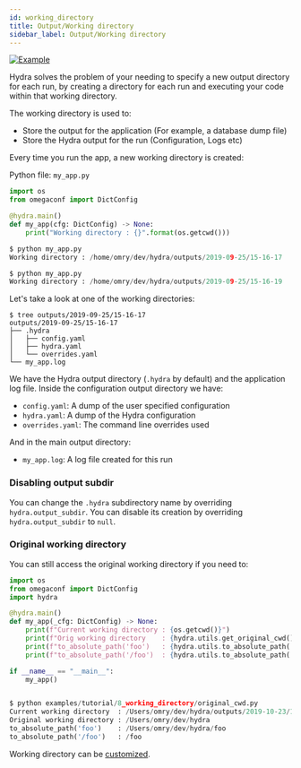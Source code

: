 ```yaml
---
id: working_directory
title: Output/Working directory
sidebar_label: Output/Working directory
---
```


[![Example](https://img.shields.io/badge/-Example-informational)](https://github.com/facebookresearch/hydra/tree/1.0_branch/examples/tutorials/basic/running_your_hydra_app/3_working_directory)

Hydra solves the problem of your needing to specify a new output directory for each run, by 
creating a directory for each run and executing your code within that working directory.

The working directory is used to:
* Store the output for the application (For example, a database dump file)
* Store the Hydra output for the run (Configuration, Logs etc)

Every time you run the app, a new working directory is created:

Python file: `my_app.py`
```python
import os
from omegaconf import DictConfig

@hydra.main()
def my_app(cfg: DictConfig) -> None:
    print("Working directory : {}".format(os.getcwd()))

$ python my_app.py
Working directory : /home/omry/dev/hydra/outputs/2019-09-25/15-16-17

$ python my_app.py
Working directory : /home/omry/dev/hydra/outputs/2019-09-25/15-16-19
```

Let's take a look at one of the working directories:
```text
$ tree outputs/2019-09-25/15-16-17
outputs/2019-09-25/15-16-17
├── .hydra
│   ├── config.yaml
│   ├── hydra.yaml
│   └── overrides.yaml
└── my_app.log
```

We have the Hydra output directory (`.hydra` by default) and the application log file.
Inside the configuration output directory we have:
* `config.yaml`: A dump of the user specified configuration
* `hydra.yaml`: A dump of the Hydra configuration
* `overrides.yaml`: The command line overrides used

And in the main output directory:
* `my_app.log`: A log file created for this run

### Disabling output subdir 
You can change the `.hydra` subdirectory name by overriding `hydra.output_subdir`.
You can disable its creation by overriding `hydra.output_subdir` to `null`. 


### Original working directory

You can still access the original working directory if you need to:

```python
import os
from omegaconf import DictConfig
import hydra

@hydra.main()
def my_app(_cfg: DictConfig) -> None:
    print(f"Current working directory : {os.getcwd()}")
    print(f"Orig working directory    : {hydra.utils.get_original_cwd()}")
    print(f"to_absolute_path('foo')   : {hydra.utils.to_absolute_path('foo')}")
    print(f"to_absolute_path('/foo')  : {hydra.utils.to_absolute_path('/foo')}")

if __name__ == "__main__":
    my_app()


$ python examples/tutorial/8_working_directory/original_cwd.py
Current working directory  : /Users/omry/dev/hydra/outputs/2019-10-23/10-53-03
Original working directory : /Users/omry/dev/hydra
to_absolute_path('foo')    : /Users/omry/dev/hydra/foo
to_absolute_path('/foo')   : /foo
```


Working directory can be [customized](/configure_hydra/workdir.md).
